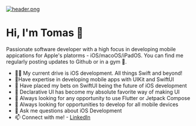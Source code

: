 
[![header.png](https://i.postimg.cc/cC05qVZj/header.png)](https://postimg.cc/LYQVLQJB)


# Hi, I'm Tomas 👋

Passionate software developer with a high focus in developing mobile
appications for Apple's platorms - iOS/macoOS/iPadOS. You can find me regularly
posting updates to Github or in a gym 💪.

- 👨‍💻 My current drive is iOS development. All things Swift and beyond!
- 📱Have expertise in developing mobile apps with UIKit and SwiftUI
- 🎰 Have placed my bets on SwiftUI being the future of iOS development 
- 🤍 Declarative UI has become my absolute favorite way of making UI
- 🤖 Always looking for any opportunity to use Flutter or Jetpack Compose 
- 👀 Always looking for opportunities to develop for all mobile devices
- 💬 Ask me questions about iOS Development
- 📫 Connect with me! - [LinkedIn](https://www.linkedin.com/in/tomas-sanni)
